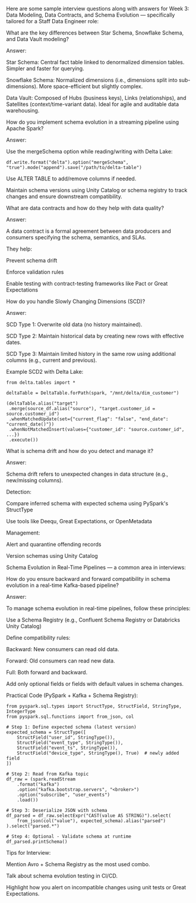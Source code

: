 Here are some sample interview questions along with answers for Week 3: Data Modeling, Data Contracts, and Schema Evolution — specifically tailored for a Staff Data Engineer role:

What are the key differences between Star Schema, Snowflake Schema, and Data Vault modeling?

Answer:

Star Schema: Central fact table linked to denormalized dimension tables. Simpler and faster for querying.

Snowflake Schema: Normalized dimensions (i.e., dimensions split into sub-dimensions). More space-efficient but slightly complex.

Data Vault: Composed of Hubs (business keys), Links (relationships), and Satellites (context/time-variant data). Ideal for agile and auditable data warehousing.

How do you implement schema evolution in a streaming pipeline using Apache Spark?

Answer:

Use the mergeSchema option while reading/writing with Delta Lake:
```
df.write.format("delta").option("mergeSchema", "true").mode("append").save("/path/to/delta-table")
```
Use ALTER TABLE to add/remove columns if needed.

Maintain schema versions using Unity Catalog or schema registry to track changes and ensure downstream compatibility.

What are data contracts and how do they help with data quality?

Answer:

A data contract is a formal agreement between data producers and consumers specifying the schema, semantics, and SLAs.

They help:

Prevent schema drift

Enforce validation rules

Enable testing with contract-testing frameworks like Pact or Great Expectations

How do you handle Slowly Changing Dimensions (SCD)?

Answer:

SCD Type 1: Overwrite old data (no history maintained).

SCD Type 2: Maintain historical data by creating new rows with effective dates.

SCD Type 3: Maintain limited history in the same row using additional columns (e.g., current and previous).


Example SCD2 with Delta Lake:
```
from delta.tables import *

deltaTable = DeltaTable.forPath(spark, "/mnt/delta/dim_customer")

(deltaTable.alias("target")
 .merge(source_df.alias("source"), "target.customer_id = source.customer_id")
 .whenMatchedUpdate(set={"current_flag": "false", "end_date": "current_date()"})
 .whenNotMatchedInsert(values={"customer_id": "source.customer_id", ...})
 .execute())
```
 What is schema drift and how do you detect and manage it?

Answer:

Schema drift refers to unexpected changes in data structure (e.g., new/missing columns).

Detection:

Compare inferred schema with expected schema using PySpark's StructType

Use tools like Deequ, Great Expectations, or OpenMetadata


Management:

Alert and quarantine offending records

Version schemas using Unity Catalog

Schema Evolution in Real-Time Pipelines — a common area in interviews:

How do you ensure backward and forward compatibility in schema evolution in a real-time Kafka-based pipeline?

Answer:

To manage schema evolution in real-time pipelines, follow these principles:

Use a Schema Registry (e.g., Confluent Schema Registry or Databricks Unity Catalog)

Define compatibility rules:

Backward: New consumers can read old data.

Forward: Old consumers can read new data.

Full: Both forward and backward.


Add only optional fields or fields with default values in schema changes.


Practical Code (PySpark + Kafka + Schema Registry):
```
from pyspark.sql.types import StructType, StructField, StringType, IntegerType
from pyspark.sql.functions import from_json, col

# Step 1: Define expected schema (latest version)
expected_schema = StructType([
    StructField("user_id", StringType()),
    StructField("event_type", StringType()),
    StructField("event_ts", StringType()),
    StructField("device_type", StringType(), True)  # newly added field
])

# Step 2: Read from Kafka topic
df_raw = (spark.readStream
    .format("kafka")
    .option("kafka.bootstrap.servers", "<broker>")
    .option("subscribe", "user_events")
    .load())

# Step 3: Deserialize JSON with schema
df_parsed = df_raw.selectExpr("CAST(value AS STRING)").select(
    from_json(col("value"), expected_schema).alias("parsed")
).select("parsed.*")

# Step 4: Optional - Validate schema at runtime
df_parsed.printSchema()
```
Tips for Interview:

Mention Avro + Schema Registry as the most used combo.

Talk about schema evolution testing in CI/CD.

Highlight how you alert on incompatible changes using unit tests or Great Expectations.
